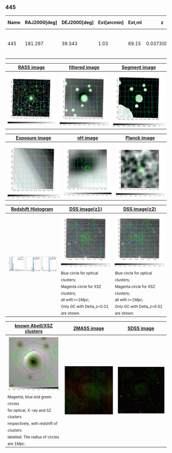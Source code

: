 <div STYLE="page-break-after: always;"></div>

### 445

|Name|RAJ2000[deg]|DEJ2000[deg] |Ext[arcmin]| Ext,ml | z | z_src| C|GC(XSZ,Delta_z<0.01)| GC(OPT,Delta_z<0.01)|GC| R_sig[arcmin] | R500[arcmin] | R500[Mpc]| CRsig[c/s] | CR500[c/s] |L500[1E44 erg/s]|F500[1E-12 erg/s/cm^2]| M500[1E14 Msun]|Tx[keV]|Cnt_sig|Beta|Rc[arcmin]|Comment|Alias|
|---|---|---|---|---|---|------|---|--------|---------|----------|---|---|---|---|---|---|---|---|---|---|---|---|---|---|
|445| 181.297| 39.343| 1.03| 69.15| 0.0373(0.005)| z1, z_xsz| B| MCXC| N| C, F20, MCXC, N, SPI, W| 9.288| 16.913| 0.751| 0.504(0.043)| 0.583(0.050)| 0.332(0.018)| 10.292(0.549)| 1.25(0.03)| 2.49(0.04)| 210.5| 0.855(-0.099+0.093)| 2.941(-0.525+0.443)| -| k034|

|[RASS image](../image/445/445_img.pdf)|[filtered image](../image/445/445_fil.pdf)|[Segment image](../image/445/445_seg.pdf)|
|-------------------|--------------------|-------------------|
| <img src="../image/445/445_img.png" width="300">  | <img src="../image/445/445_fil.png" width="300">   | <img src="../image/445/445_seg.png" width="300">  |

|[Exposure image](../image/445/445_mex.pdf)| [nH image](../image/445/445_nh.pdf)| [Planck image](../image/445/445_p.pdf)|
|-------------------|--------------------|-------------------|
|<img src="../image/445/445_mex.png" width="300">   | <img src="../image/445/445_nh.png" width="300">    | <img src="../image/445/445_p.png" width="300"> |

|[Redshift Histogram](../image/445/445_zg.pdf) | [DSS image(z1)](../image/445/445_dss_z1.pdf)      |  [DSS image(z2)](../image/445/445_dss_z2.pdf)    |
|-------------------|--------------------|-------------------|
|<img src="../image/445/445_zg.png" width="300"> |<img src="../image/445/445_dss_z1.png" width="300"> <sub><br>Blue circle for optical clusters; <br>Magenta circle for XSZ clusters; <br>all with r=1Mpc; <br>Only GC with Delta_z<0.01 are shown. </sub>| <img src="../image/445/445_dss_z2.png" width="300"><sub><br>Blue circle for optical clusters; <br>Magenta circle for XSZ clusters; <br>all with r=1Mpc; <br>Only GC with Delta_z<0.01 are shown. </sub> |

|[known Abell/XSZ clusters](../image/445/445_gc.pdf) | [2MASS image](../image/445/445_2mass.pdf)      |[SDSS image](../image/445/445_sdss.pdf)   |
|-------------------|-------------------|-------------------|
|<img src=../image/445/445_gc.png width="300"> <br><sub>Magenta, blue and green circles <br>for optical, X-ray and SZ clusters <br>respectively, with redshift of clusters <br>labelled. The radius of circles <br>are 1Mpc.</sub>|<img src="../image/445/445_2mass.png" width="300">  | <img src="../image/445/445_sdss.png" width="300">  |




